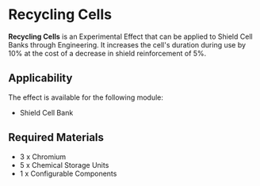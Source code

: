 # Recycling Cells
**Recycling Cells** is an Experimental Effect that can be applied to Shield Cell Banks through Engineering. It increases the cell's duration during use by 10% at the cost of a decrease in shield reinforcement of 5%.

## Applicability

The effect is available for the following module:

- Shield Cell Bank

## Required Materials

- 3 x Chromium
- 5 x Chemical Storage Units
- 1 x Configurable Components
